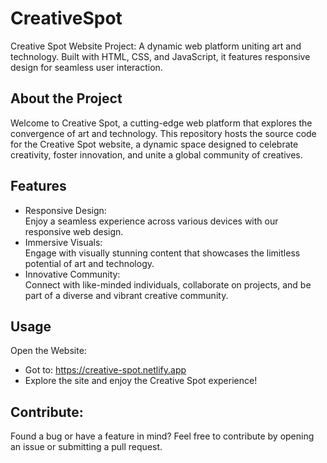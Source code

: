 # CreativeSpot
Creative Spot Website Project: A dynamic web platform uniting art and technology. Built with HTML, CSS, and JavaScript, it features responsive design for seamless user interaction. 

## About the Project

Welcome to Creative Spot, a cutting-edge web platform that explores the convergence of art and technology. This repository hosts the source code for the Creative Spot website, a dynamic space designed to celebrate creativity, foster innovation, and unite a global community of creatives.
## Features

- Responsive Design:  
  Enjoy a seamless experience across various devices with our responsive web design.
- Immersive Visuals:  
  Engage with visually stunning content that showcases the limitless potential of art and technology.
- Innovative Community:  
  Connect with like-minded individuals, collaborate on projects, and be part of a diverse and vibrant creative community.

## Usage
Open the Website:

- Got to: https://creative-spot.netlify.app  
- Explore the site and enjoy the Creative Spot experience!

## Contribute:
Found a bug or have a feature in mind? Feel free to contribute by opening an issue or submitting a pull request.
